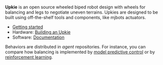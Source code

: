 **Upkie** is an open source wheeled biped robot design with wheels for balancing and legs to negotiate uneven terrains. Upkies are designed to be built using off-the-shelf tools and components, like mjbots actuators.

- [Getting started](https://github.com/upkie/upkie?tab=readme-ov-file#getting-started)
- Hardware: [Building an Upkie](https://github.com/upkie/upkie/wiki)
- Software: [Documentation](https://upkie.github.io/upkie/)

Behaviors are distributed in *agent* repositories. For instance, you can compare how balancing is implemented by [model predictive control](https://github.com/upkie/mpc_balancer) or by [reinforcement learning](https://github.com/upkie/ppo_balancer).
